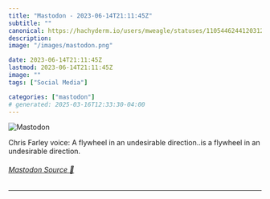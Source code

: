 ```yaml
---
title: "Mastodon - 2023-06-14T21:11:45Z"
subtitle: ""
canonical: https://hachyderm.io/users/mweagle/statuses/110544624412031265
description:
image: "/images/mastodon.png"

date: 2023-06-14T21:11:45Z
lastmod: 2023-06-14T21:11:45Z
image: ""
tags: ["Social Media"]

categories: ["mastodon"]
# generated: 2025-03-16T12:33:30-04:00
---
```

![Mastodon](/images/mastodon.png)

<p>Chris Farley voice: A flywheel in an undesirable direction..is a flywheel in an undesirable direction.</p>


###### [Mastodon Source 🐘](https://hachyderm.io/@mweagle/110544624412031265)

___
